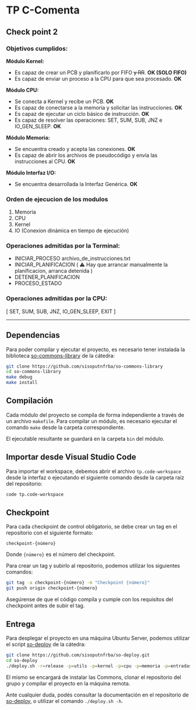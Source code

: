 # TP C-Comenta

## Check point 2

### Objetivos cumplidos:
**Módulo Kernel:**
* Es capaz de crear un PCB y planificarlo por FIFO ~~y RR~~. **OK (SOLO FIFO)**
* Es capaz de enviar un proceso a la CPU para que sea procesado. **OK**

**Módulo CPU:**
* Se conecta a Kernel y recibe un PCB. **OK**
* Es capaz de conectarse a la memoria y solicitar las instrucciones. **OK**
* Es capaz de ejecutar un ciclo básico de instrucción. **OK**
* Es capaz de resolver las operaciones: SET, SUM, SUB, JNZ e IO_GEN_SLEEP. **OK**
  
**Módulo Memoria:**
* Se encuentra creado y acepta las conexiones. **OK**
* Es capaz de abrir los archivos de pseudocódigo y envía las instrucciones al CPU. **OK**
  
**Módulo Interfaz I/O:**
* Se encuentra desarrollada la Interfaz Genérica. **OK**

### Orden de ejecucion de los modulos
1. Memoria
2. CPU
3. Kernel
4. IO (Conexion dinámica en tiempo de ejecución)

### Operaciones admitidas por la Terminal:
+ INICIAR_PROCESO archivo_de_instrucciones.txt
+ INICIAR_PLANIFICACION ( ⚠️ Hay que arrancar manualmente la planificacion, arranca detenida )
+ DETENER_PLANIFICACION
+ PROCESO_ESTADO

### Operaciones admitidas por la CPU:
[ SET, SUM, SUB, JNZ, IO_GEN_SLEEP, EXIT ]


------

## Dependencias

Para poder compilar y ejecutar el proyecto, es necesario tener instalada la
biblioteca [so-commons-library] de la cátedra:

```bash
git clone https://github.com/sisoputnfrba/so-commons-library
cd so-commons-library
make debug
make install
```

## Compilación

Cada módulo del proyecto se compila de forma independiente a través de un
archivo `makefile`. Para compilar un módulo, es necesario ejecutar el comando
`make` desde la carpeta correspondiente.

El ejecutable resultante se guardará en la carpeta `bin` del módulo.

## Importar desde Visual Studio Code

Para importar el workspace, debemos abrir el archivo `tp.code-workspace` desde
la interfaz o ejecutando el siguiente comando desde la carpeta raíz del
repositorio:

```bash
code tp.code-workspace
```

## Checkpoint

Para cada checkpoint de control obligatorio, se debe crear un tag en el
repositorio con el siguiente formato:

```
checkpoint-{número}
```

Donde `{número}` es el número del checkpoint.

Para crear un tag y subirlo al repositorio, podemos utilizar los siguientes
comandos:

```bash
git tag -a checkpoint-{número} -m "Checkpoint {número}"
git push origin checkpoint-{número}
```

Asegúrense de que el código compila y cumple con los requisitos del checkpoint
antes de subir el tag.

## Entrega

Para desplegar el proyecto en una máquina Ubuntu Server, podemos utilizar el
script [so-deploy] de la cátedra:

```bash
git clone https://github.com/sisoputnfrba/so-deploy.git
cd so-deploy
./deploy.sh -r=release -p=utils -p=kernel -p=cpu -p=memoria -p=entradasalida "tp-{año}-{cuatri}-{grupo}"
```

El mismo se encargará de instalar las Commons, clonar el repositorio del grupo
y compilar el proyecto en la máquina remota.

Ante cualquier duda, podés consultar la documentación en el repositorio de
[so-deploy], o utilizar el comando `./deploy.sh -h`.

[so-commons-library]: https://github.com/sisoputnfrba/so-commons-library
[so-deploy]: https://github.com/sisoputnfrba/so-deploy

